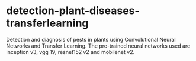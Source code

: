 # detection-plant-diseases-transferlearning
Detection and diagnosis of pests in plants using Convolutional Neural Networks and Transfer Learning. The pre-trained neural networks used are inception v3, vgg 19, resnet152 v2 and mobilenet v2.

